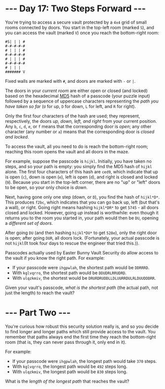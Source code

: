 ﻿# --- Day 17: Two Steps Forward ---

You're trying to access a secure vault protected by a ```4x4``` grid of small rooms connected by doors. You start in the top-left room (marked ```S```), and you can access the vault (marked ```V```) once you reach the bottom-right room:


```#########
#S| | | #
#-#-#-#-#
# | | | #
#-#-#-#-#
# | | | #
#-#-#-#-#
# | | |  
####### V
```


Fixed walls are marked with ```#```, and doors are marked with ```-``` or ```|```.

The doors in your *current room* are either open or closed (and locked) based on the hexadecimal [MD5](https://en.wikipedia.org/wiki/MD5) hash of a passcode (your puzzle input) followed by a sequence of uppercase characters representing the *path you have taken so far* (```U``` for up, ```D``` for down, ```L``` for left, and ```R``` for right).

Only the first four characters of the hash are used; they represent, respectively, the doors *up, down, left, and right* from your current position. Any ```b```, ```c```, ```d```, ```e```, or ```f``` means that the corresponding door is *open*; any other character (any number or ```a```) means that the corresponding door is *closed and locked*.

To access the vault, all you need to do is reach the bottom-right room; reaching this room opens the vault and all doors in the maze.

For example, suppose the passcode is ```hijkl```. Initially, you have taken no steps, and so your path is empty: you simply find the MD5 hash of ```hijkl``` alone. The first four characters of this hash are ```ced9```, which indicate that up is open (```c```), down is open (```e```), left is open (```d```), and right is closed and locked (```9```). Because you start in the top-left corner, there are no "up" or "left" doors to be open, so your only choice is *down*.

Next, having gone only one step (down, or ```D```), you find the hash of ```hijkl*D*```. This produces ```f2bc```, which indicates that you can go back up, left (but that's a wall), or right. Going right means hashing ```hijkl*DR*``` to get ```5745``` - all doors closed and locked. However, going *up* instead is worthwhile: even though it returns you to the room you started in, your path would then be ```DU```, opening a *different set of doors*.

After going ```DU``` (and then hashing ```hijkl*DU*``` to get ```528e```), only the right door is open; after going ```DUR```, all doors lock. (Fortunately, your actual passcode is not ```hijkl```(It took four days to rescue the engineer that tried this.)).

Passcodes actually used by Easter Bunny Vault Security do allow access to the vault if you know the right path.  For example:


* If your passcode were ```ihgpwlah```, the shortest path would be ```DDRRRD```.
* With ```kglvqrro```, the shortest path would be ```DDUDRLRRUDRD```.
* With ```ulqzkmiv```, the shortest would be ```DRURDRUDDLLDLUURRDULRLDUUDDDRR```.


Given your vault's passcode, *what is the shortest path* (the actual path, not just the length) to reach the vault?

# --- Part Two ---

You're curious how robust this security solution really is, and so you decide to find longer and longer paths which still provide access to the vault. You remember that paths always end the first time they reach the bottom-right room (that is, they can never pass through it, only end in it).

For example:


* If your passcode were ```ihgpwlah```, the longest path would take ```370``` steps.
* With ```kglvqrro```, the longest path would be ```492``` steps long.
* With ```ulqzkmiv```, the longest path would be ```830``` steps long.




What is the *length of the longest path* that reaches the vault?
